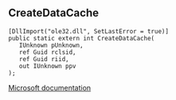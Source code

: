 ## CreateDataCache

```
[DllImport("ole32.dll", SetLastError = true)]
public static extern int CreateDataCache(
   IUnknown pUnknown,
   ref Guid rclsid,
   ref Guid riid,
   out IUnknown ppv
);
```

[Microsoft documentation](TODO)
